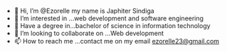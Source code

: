 - 👋 Hi, I’m @Ezorelle my name is Japhiter Sindiga
- 👀 I’m interested in ...web development and software engineering
- 🌱 Have a degree in...bachelor of science in information technology
- 💞️ I’m looking to collaborate on ...Web development
- 📫 How to reach me ...contact me on my email ezorelle23@gmail.com

<!---
Ezorelle/Ezorelle is a ✨ special ✨ repository because its `README.md` (this file) appears on your GitHub profile.
You can click the Preview link to take a look at your changes.
--->
